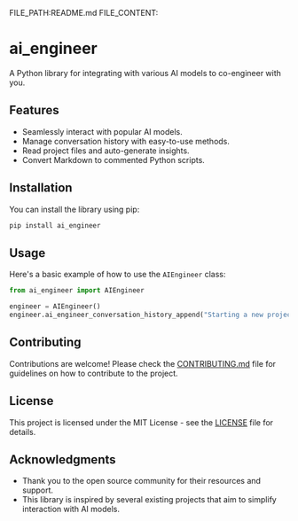 FILE_PATH:README.md
FILE_CONTENT:
# ai_engineer
A Python library for integrating with various AI models to co-engineer with you.

## Features
- Seamlessly interact with popular AI models.
- Manage conversation history with easy-to-use methods.
- Read project files and auto-generate insights.
- Convert Markdown to commented Python scripts.

## Installation
You can install the library using pip:
```bash
pip install ai_engineer
```

## Usage
Here's a basic example of how to use the `AIEngineer` class:

```python
from ai_engineer import AIEngineer

engineer = AIEngineer()
engineer.ai_engineer_conversation_history_append("Starting a new project...")
```

## Contributing
Contributions are welcome! Please check the [CONTRIBUTING.md](CONTRIBUTING.md) file for guidelines on how to contribute to the project.

## License
This project is licensed under the MIT License - see the [LICENSE](LICENSE) file for details.

## Acknowledgments
- Thank you to the open source community for their resources and support.
- This library is inspired by several existing projects that aim to simplify interaction with AI models.